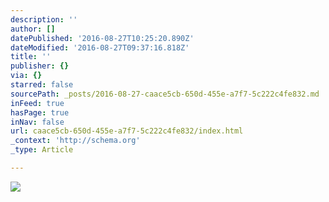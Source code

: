 ```yaml
---
description: ''
author: []
datePublished: '2016-08-27T10:25:20.890Z'
dateModified: '2016-08-27T09:37:16.818Z'
title: ''
publisher: {}
via: {}
starred: false
sourcePath: _posts/2016-08-27-caace5cb-650d-455e-a7f7-5c222c4fe832.md
inFeed: true
hasPage: true
inNav: false
url: caace5cb-650d-455e-a7f7-5c222c4fe832/index.html
_context: 'http://schema.org'
_type: Article

---
```

![](https://the-grid-user-content.s3-us-west-2.amazonaws.com/53bd5995-6b7b-4423-a6e8-a138a46823f9.jpg)